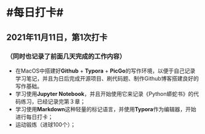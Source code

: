 # #每日打卡#
## 2021年11月11日，第1次打卡

### （同时也记录了前面几天完成的工作内容）
* 在MacOS中搭建好**Github** + **Typora** + **PicGo**的写作环境，以便于自己记录学习笔记，并且为日后完成开源项目、刷代码题、制作Github博客搭建良好的写作基础。
* 学习使用**Jupyter Notebook**，并且开始使用它来记录《Python蟒蛇书》的代码练习，已经记录完第３章；
* 学习使用**Markdown**这种轻量的标记语言，并使用**Typora**作为编辑器，开始进行每日打卡；
* 运动锻炼（进球100个）；
